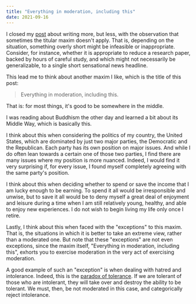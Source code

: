 ```yaml
---
title: "Everything in moderation, including this"
date: 2021-09-16
---
```


I closed my [post][1] about writing more, but less, with the observation that
sometimes the titular maxim doesn't apply. That is, depending on the situation,
something overly short might be infeasible or inappropriate. Consider, for
instance, whether it is appropriate to reduce a research paper, backed by hours
of careful study, and which might not necessarily be generalizable, to a
single short sensational news headline.

This lead me to think about another maxim I like, which is the title of this
post:

> Everything in moderation, including this.

That is: for most things, it's good to be somewhere in the middle.

I was reading about Buddhism the other day and learned a bit about its Middle
Way, which is basically this.

I think about this when considering the politics of my country, the United
States, which are dominated by just two major parties, the Democratic and the
Republican. Each party has its own position on major issues. And while I do
often lean towards a certain one of those two parties, I find there are many
issues where my position is more nuanced. Indeed, I would find it very
surprising if, for every issue, I found myself completely agreeing with the same
party's position.

I think about this when deciding whether to spend or save the income that I
am lucky enough to be earning. To spend it all would be irresponsible and
unwise, but to save it all would be to deny myself a great deal of enjoyment and
leisure during a time when I am still relatively young, healthy, and able to
enjoy new experiences. I do not wish to begin living my life only once I retire.

Lastly, I think about this when faced with the "exceptions" to this maxim. That
is, the situations in which it is better to take an extreme view, rather than a
moderated one. But note that these "exceptions" are not even exceptions, since
the maxim itself, "Everything in moderation, including this", exhorts you to
exercise moderation in the very act of exercising moderation.

A good example of such an "exception" is when dealing with hatred and
intolerance. Indeed, this is the [paradox of tolerance][2]. If we are tolerant
of those who are intolerant, they will take over and destroy the ability to be
tolerant. We must, then, be not moderated in this case, and categorically reject
intolerance.

[1]: /posts/write-more-but-less/
[2]: https://en.wikipedia.org/wiki/Paradox_of_tolerance
